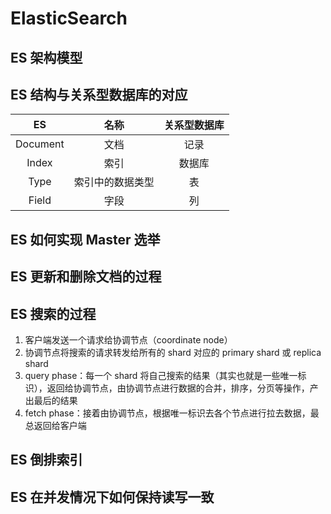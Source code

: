 # ElasticSearch

## ES 架构模型

## ES 结构与关系型数据库的对应

|    ES    |       名称       | 关系型数据库 |
| :------: | :--------------: | :----------: |
| Document |       文档       |     记录     |
|  Index   |       索引       |    数据库    |
|   Type   | 索引中的数据类型 |      表      |
|  Field   |       字段       |      列      |

## ES 如何实现 Master 选举

## ES 更新和删除文档的过程

## ES 搜索的过程

1. 客户端发送一个请求给协调节点（coordinate node）
2. 协调节点将搜索的请求转发给所有的 shard 对应的 primary shard 或 replica shard
3. query phase：每一个 shard 将自己搜索的结果（其实也就是一些唯一标识），返回给协调节点，由协调节点进行数据的合并，排序，分页等操作，产出最后的结果
4. fetch phase：接着由协调节点，根据唯一标识去各个节点进行拉去数据，最总返回给客户端

## ES 倒排索引

## ES 在并发情况下如何保持读写一致






<comment-comment/>